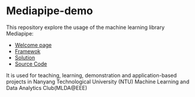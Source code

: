 # Mediapipe-demo
This repository explore the usage of the machine learning library Mediapipe:
- [Welcome page](https://developers.google.com/mediapipe)
- [Framewok](https://developers.google.com/mediapipe/framework)
- [Solution](https://developers.google.com/mediapipe/solutions)
- [Source Code](https://developers.google.com/mediapipe)


It is used for teaching, learning, demonstration and application-based projects in Nanyang Technological University (NTU) Machine Learning and Data Analytics Club(MLDA@EEE)
